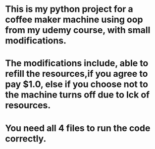 # This is my python project for a coffee maker machine using oop from my udemy course, with small modifications.
# The modifications include, able to refill the resources,if you agree to pay $1.0, else if you choose not to the machine turns off due to lck of resources.
# You need all 4 files to run the code correctly.
